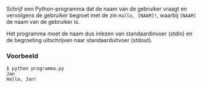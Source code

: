 Schrijf een Python-programma dat de naam van de gebruiker vraagt
en vervolgens de gebruiker begroet met de zin `Hallo, [NAAM]!`,
waarbij `[NAAM]` de naam van de gebruiker is.

Het programma moet de naam dus inlezen van standaardinvoer (stdin)
en de begroeting uitschrijven naar standaarduitvoer (stdout).

### Voorbeeld

```console
$ python programma.py
Jan
Hallo, Jan!
```
